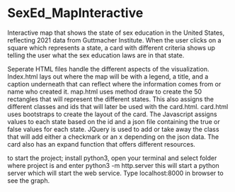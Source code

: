 # SexEd_MapInteractive

Interactive map that shows the state of sex education in the United States, reflecting 2021 data from Guttmacher Institute.
When the user clicks on a square which represents a state, a card with different criteria shows up telling the user what the sex education laws
are in that state.

Seperate HTML files handle the different aspects of the visualization. 
Index.html lays out where the map will be with a legend, a title, and a caption underneath that can reflect where the information comes from or name who created it.
map.html uses method draw to create the 50 rectangles that will represent the different states. This also assigns the different classes and ids that will later
be used with the card.html.
card.html uses bootstraps to create the layout of the card. 
The Javascript assigns values to each state based on the id and a json file containing the true or false values for each state. 
JQuery is used to add or take away the class that will add either a checkmark or an x depending on the json data. The card also has an expand function
that offers different resources. 



to start the project; install python3, open your terminal and select folder where project is and enter python3 -m http.server 
this will start a python server which will start the web service. Type localhost:8000 in browser to see the graph.


